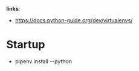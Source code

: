 **links**:

- https://docs.python-guide.org/dev/virtualenvs/

# Startup

- pipenv install --python <version>

